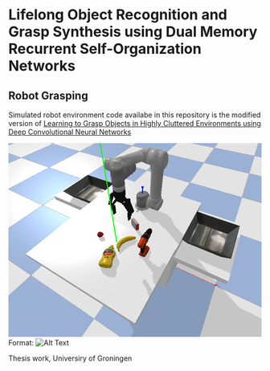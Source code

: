 # Lifelong Object Recognition and Grasp Synthesis using Dual Memory Recurrent Self-Organization Networks

## Robot Grasping 

Simulated robot environment code availabe in this repository is the modified version of [Learning to Grasp Objects in Highly Cluttered Environments using Deep Convolutional Neural Networks](https://github.com/JeroenOudeVrielink/ur5-robotic-grasping)

![Our modified version of simulated environment.](simulated_env.png)
Format: ![Alt Text](url)


Thesis work, Universiry of Groningen
